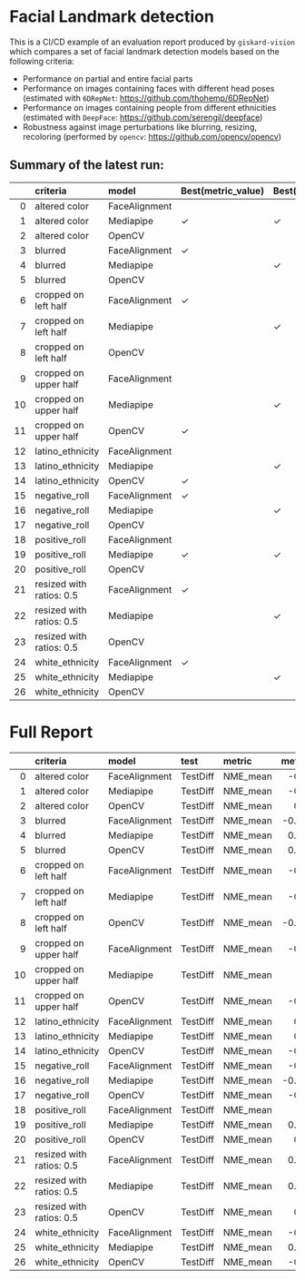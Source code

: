 # Facial Landmark detection

This is a CI/CD example of an evaluation report produced by `giskard-vision` which compares a set of facial landmark detection models based on the following criteria:

- Performance on partial and entire facial parts
- Performance on images containing faces with different head poses (estimated with `6DRepNet`: https://github.com/thohemp/6DRepNet)
- Performance on images containing people from different ethnicities (estimated with `DeepFace`: https://github.com/serengil/deepface)
- Robustness against image perturbations like blurring, resizing, recoloring (performed by `opencv`: https://github.com/opencv/opencv)

## Summary of the latest run:
|    | criteria                 | model         | Best(metric_value)   | Best(prediction_time)   | Best(prediction_fail_rate)   |
|---:|:-------------------------|:--------------|:---------------------|:------------------------|:-----------------------------|
|  0 | altered color            | FaceAlignment |                      |                         | ✓                            |
|  1 | altered color            | Mediapipe     | ✓                    | ✓                       |                              |
|  2 | altered color            | OpenCV        |                      |                         |                              |
|  3 | blurred                  | FaceAlignment | ✓                    |                         | ✓                            |
|  4 | blurred                  | Mediapipe     |                      | ✓                       |                              |
|  5 | blurred                  | OpenCV        |                      |                         |                              |
|  6 | cropped on left half     | FaceAlignment | ✓                    |                         | ✓                            |
|  7 | cropped on left half     | Mediapipe     |                      | ✓                       |                              |
|  8 | cropped on left half     | OpenCV        |                      |                         |                              |
|  9 | cropped on upper half    | FaceAlignment |                      |                         | ✓                            |
| 10 | cropped on upper half    | Mediapipe     |                      | ✓                       |                              |
| 11 | cropped on upper half    | OpenCV        | ✓                    |                         |                              |
| 12 | latino_ethnicity         | FaceAlignment |                      |                         |                              |
| 13 | latino_ethnicity         | Mediapipe     |                      | ✓                       |                              |
| 14 | latino_ethnicity         | OpenCV        | ✓                    |                         | ✓                            |
| 15 | negative_roll            | FaceAlignment | ✓                    |                         | ✓                            |
| 16 | negative_roll            | Mediapipe     |                      | ✓                       |                              |
| 17 | negative_roll            | OpenCV        |                      |                         |                              |
| 18 | positive_roll            | FaceAlignment |                      |                         | ✓                            |
| 19 | positive_roll            | Mediapipe     | ✓                    | ✓                       |                              |
| 20 | positive_roll            | OpenCV        |                      |                         |                              |
| 21 | resized with ratios: 0.5 | FaceAlignment | ✓                    |                         | ✓                            |
| 22 | resized with ratios: 0.5 | Mediapipe     |                      | ✓                       |                              |
| 23 | resized with ratios: 0.5 | OpenCV        |                      |                         |                              |
| 24 | white_ethnicity          | FaceAlignment | ✓                    |                         | ✓                            |
| 25 | white_ethnicity          | Mediapipe     |                      | ✓                       |                              |
| 26 | white_ethnicity          | OpenCV        |                      |                         |                              | 
# Full Report
|    | criteria                 | model         | test     | metric   |   metric_value | Best(metric_value)   |   prediction_time | Best(prediction_time)   |   prediction_fail_rate | Best(prediction_fail_rate)   |   group |
|---:|:-------------------------|:--------------|:---------|:---------|---------------:|:---------------------|------------------:|:------------------------|-----------------------:|:-----------------------------|--------:|
|  0 | altered color            | FaceAlignment | TestDiff | NME_mean |     -0.186222  |                      |         106.932   |                         |              0.02      | ✓                            |       0 |
|  1 | altered color            | Mediapipe     | TestDiff | NME_mean |     -0.224704  | ✓                    |           8.8242  | ✓                       |              0.79      |                              |       0 |
|  2 | altered color            | OpenCV        | TestDiff | NME_mean |      0.244796  |                      |          55.8885  |                         |              0.14      |                              |       0 |
|  3 | blurred                  | FaceAlignment | TestDiff | NME_mean |     -0.0451077 | ✓                    |         111.341   |                         |              0.04      | ✓                            |       1 |
|  4 | blurred                  | Mediapipe     | TestDiff | NME_mean |      0.0566332 |                      |          10.2652  | ✓                       |              0.09      |                              |       1 |
|  5 | blurred                  | OpenCV        | TestDiff | NME_mean |      0.0862813 |                      |          52.3313  |                         |              0.12      |                              |       1 |
|  6 | cropped on left half     | FaceAlignment | TestDiff | NME_mean |     -0.553663  | ✓                    |          81.3858  |                         |              0.820441  | ✓                            |       2 |
|  7 | cropped on left half     | Mediapipe     | TestDiff | NME_mean |     -0.170099  |                      |           8.82618 | ✓                       |              0.951029  |                              |       2 |
|  8 | cropped on left half     | OpenCV        | TestDiff | NME_mean |     -0.0978757 |                      |          39.8459  |                         |              0.825882  |                              |       2 |
|  9 | cropped on upper half    | FaceAlignment | TestDiff | NME_mean |     -0.541586  |                      |          76.7908  |                         |              0.782941  | ✓                            |       3 |
| 10 | cropped on upper half    | Mediapipe     | TestDiff | NME_mean |     -0.2261    |                      |           8.88667 | ✓                       |              0.941765  |                              |       3 |
| 11 | cropped on upper half    | OpenCV        | TestDiff | NME_mean |     -0.651753  | ✓                    |          38.5212  |                         |              0.978824  |                              |       3 |
| 12 | latino_ethnicity         | FaceAlignment | TestDiff | NME_mean |      0.371225  |                      |          56.255   |                         |              0.142857  |                              |       4 |
| 13 | latino_ethnicity         | Mediapipe     | TestDiff | NME_mean |      0.038642  |                      |           5.36608 | ✓                       |              0.285714  |                              |       4 |
| 14 | latino_ethnicity         | OpenCV        | TestDiff | NME_mean |     -0.738433  | ✓                    |          31.7009  |                         |              0         | ✓                            |       4 |
| 15 | negative_roll            | FaceAlignment | TestDiff | NME_mean |     -0.576123  | ✓                    |          77.1264  |                         |              0.0416667 | ✓                            |       5 |
| 16 | negative_roll            | Mediapipe     | TestDiff | NME_mean |     -0.0123974 |                      |           6.85317 | ✓                       |              0.0833333 |                              |       5 |
| 17 | negative_roll            | OpenCV        | TestDiff | NME_mean |     -0.551934  |                      |          38.7747  |                         |              0.125     |                              |       5 |
| 18 | positive_roll            | FaceAlignment | TestDiff | NME_mean |      0.54085   |                      |          80.6734  |                         |              0.0576923 | ✓                            |       6 |
| 19 | positive_roll            | Mediapipe     | TestDiff | NME_mean |      0.0147429 | ✓                    |           7.70982 | ✓                       |              0.288462  |                              |       6 |
| 20 | positive_roll            | OpenCV        | TestDiff | NME_mean |      0.386019  |                      |          46.4338  |                         |              0.192308  |                              |       6 |
| 21 | resized with ratios: 0.5 | FaceAlignment | TestDiff | NME_mean |      0.0185174 | ✓                    |         106.051   |                         |              0.04      | ✓                            |       7 |
| 22 | resized with ratios: 0.5 | Mediapipe     | TestDiff | NME_mean |      0.0358656 |                      |           9.9396  | ✓                       |              0.12      |                              |       7 |
| 23 | resized with ratios: 0.5 | OpenCV        | TestDiff | NME_mean |      0.292944  |                      |          38.5987  |                         |              0.18      |                              |       7 |
| 24 | white_ethnicity          | FaceAlignment | TestDiff | NME_mean |     -0.604868  | ✓                    |          79.9887  |                         |              0.0384615 | ✓                            |       8 |
| 25 | white_ethnicity          | Mediapipe     | TestDiff | NME_mean |      0.0260865 |                      |           7.74814 | ✓                       |              0.173077  |                              |       8 |
| 26 | white_ethnicity          | OpenCV        | TestDiff | NME_mean |     -0.495647  |                      |          43.0677  |                         |              0.0769231 |                              |       8 |